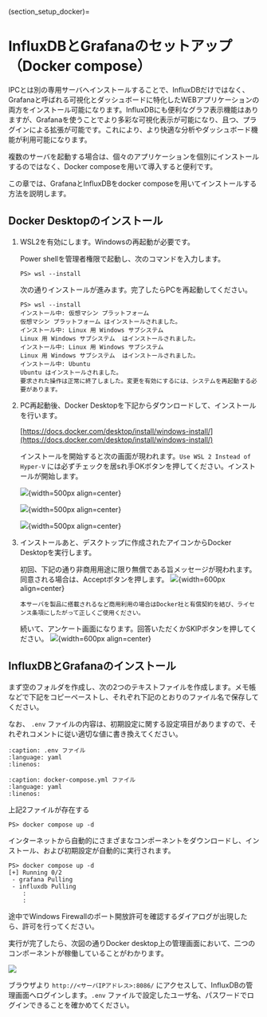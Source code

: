(section_setup_docker)=
# InfluxDBとGrafanaのセットアップ（Docker compose）

IPCとは別の専用サーバへインストールすることで、InfluxDBだけではなく、Grafanaと呼ばれる可視化とダッシュボードに特化したWEBアプリケーションの両方をインストール可能になります。InfluxDBにも便利なグラフ表示機能はありますが、Grafanaを使うことでより多彩な可視化表示が可能になり、且つ、プラグインによる拡張が可能です。これにより、より快適な分析やダッシュボード機能が利用可能になります。

複数のサーバを起動する場合は、個々のアプリケーションを個別にインストールするのではなく、Docker composeを用いて導入すると便利です。

この章では、GrafanaとInfluxDBをdocker composeを用いてインストールする方法を説明します。

## Docker Desktopのインストール

1. WSL2を有効にします。Windowsの再起動が必要です。

    Power shellを管理者権限で起動し、次のコマンドを入力します。
    ```{code-block} powershell
    PS> wsl --install
    ```
    次の通りインストールが進みます。完了したらPCを再起動してください。
    ```{code-block} powershell
    PS> wsl --install
    インストール中: 仮想マシン プラットフォーム
    仮想マシン プラットフォーム はインストールされました。
    インストール中: Linux 用 Windows サブシステム
    Linux 用 Windows サブシステム  はインストールされました。
    インストール中: Linux 用 Windows サブシステム
    Linux 用 Windows サブシステム  はインストールされました。
    インストール中: Ubuntu
    Ubuntu はインストールされました。
    要求された操作は正常に終了しました。変更を有効にするには、システムを再起動する必要があります。

2. PC再起動後、Docker Desktopを下記からダウンロードして、インストールを行います。

    [https://docs.docker.com/desktop/install/windows-install/](https://docs.docker.com/desktop/install/windows-install/)

    インストールを開始すると次の画面が現われます。`Use WSL 2 Instead of Hyper-V` には必ずチェックを居sれ手OKボタンを押してください。インストールが開始します。
    
    ![](assets/InstallingDockerDesktopOptions.png){width=500px align=center}

    ![](assets/InstallingDockerDesktopProgress.png){width=500px align=center}

    ![](assets/InstallingDockerDesktopFinish.png){width=500px align=center}

3. インストールあと、デスクトップに作成されたアイコンからDocker Desktopを実行します。

    初回、下記の通り非商用用途に限り無償である旨メッセージが現われます。同意される場合は、Acceptボタンを押します。
    ![](assets/runFirstAgreement.png){width=600px align=center}

    ```{warning}
    本サーバを製品に搭載されるなど商用利用の場合はDocker社と有償契約を結び、ライセンス条項にしたがって正しくご使用ください。
    ```
    続いて、アンケート画面になります。回答いただくかSKIPボタンを押してください。
    ![](assets/runFirstJustSkip.png){width=600px align=center}



## InfluxDBとGrafanaのインストール

まず空のフォルダを作成し、次の2つのテキストファイルを作成します。メモ帳などで下記をコピーペーストし、それぞれ下記のとおりのファイル名で保存してください。

なお、 `.env` ファイルの内容は、初期設定に関する設定項目がありますので、それぞれコメントに従い適切な値に書き換えてください。


```{literalinclude} assets/.env
:caption: .env ファイル
:language: yaml
:linenos:
```

```{literalinclude} assets/docker-compose.yml
:caption: docker-compose.yml ファイル
:language: yaml
:linenos:
```

上記2ファイルが存在する

```{code-block} powershell
PS> docker compose up -d
```
インターネットから自動的にさまざまなコンポーネントをダウンロードし、インストール、および初期設定が自動的に実行されます。

```{code-block} powershell
PS> docker compose up -d
[+] Running 0/2
 - grafana Pulling
 - influxdb Pulling
    :
    :
```

途中でWindows Firewallのポート開放許可を確認するダイアログが出現したら、許可を行ってください。

実行が完了したら、次図の通りDocker desktop上の管理画面において、二つのコンポーネントが稼働していることがわかります。

![](assets/2023-06-19-11-25-26.png)

ブラウザより `http://<サーバIPアドレス>:8086/` にアクセスして、InfluxDBの管理画面へログインします。`.env` ファイルで設定したユーザ名、パスワードでログインできることを確かめてください。

